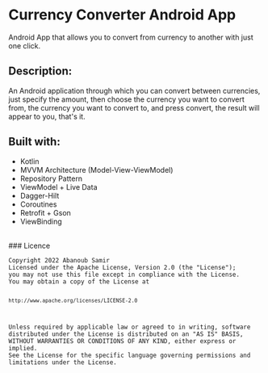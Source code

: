 # Currency Converter Android App
Android App that allows you to convert from currency to another with just one click.
<br>
## Description:
An Android application through which you can convert between currencies, just specify the amount, then choose the currency you want to convert from, the currency you want to convert to, and press convert, the result will appear to you, that's it.
<br>
## Built with:
- Kotlin
- MVVM Architecture (Model-View-ViewModel)
- Repository Pattern
- ViewModel + Live Data
- Dagger-Hilt
- Coroutines
- Retrofit + Gson
- ViewBinding
<br>
### Licence
<pre><code>Copyright 2022 Abanoub Samir
Licensed under the Apache License, Version 2.0 (the "License");
you may not use this file except in compliance with the License.
You may obtain a copy of the License at

    http://www.apache.org/licenses/LICENSE-2.0

Unless required by applicable law or agreed to in writing, software
distributed under the License is distributed on an "AS IS" BASIS,
WITHOUT WARRANTIES OR CONDITIONS OF ANY KIND, either express or implied.
See the License for the specific language governing permissions and
limitations under the License.</code></pre>